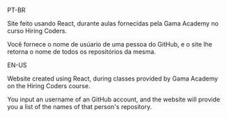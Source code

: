 PT-BR

Site feito usando React, durante aulas fornecidas pela Gama Academy no curso Hiring Coders.

Você fornece o nome de usúario de uma pessoa do GitHub, e o site lhe retorna o nome de todos os repositórios da mesma.

EN-US

Website created using React, during classes provided by Gama Academy on the Hiring Coders course.

You input an username of an GitHub account, and the website will provide you a list of the names of that person's repository.

